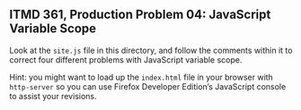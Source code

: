 
## ITMD 361, Production Problem 04: JavaScript Variable Scope

Look at the `site.js` file in this directory, and follow the comments within it to correct four
different problems with JavaScript variable scope.

Hint: you might want to load up the `index.html` file in your browser with `http-server` so you can
use Firefox Developer Edition’s JavaScript console to assist your revisions.
